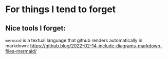 # For things I tend to forget

## Nice tools I forget:

`mermaid` is a textual language that github renders automatically in 
markdown: https://github.blog/2022-02-14-include-diagrams-markdown-files-mermaid/ 
